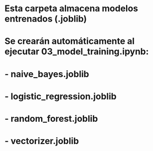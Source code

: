 # Esta carpeta almacena modelos entrenados (.joblib)
# Se crearán automáticamente al ejecutar 03_model_training.ipynb:
#   - naive_bayes.joblib
#   - logistic_regression.joblib
#   - random_forest.joblib
#   - vectorizer.joblib
